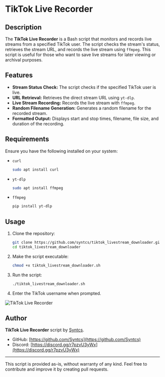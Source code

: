 # TikTok Live Recorder

## Description

The **TikTok Live Recorder** is a Bash script that monitors and records live streams from a specified TikTok user. The script checks the stream's status, retrieves the stream URL, and records the live stream using `ffmpeg`. This script is useful for those who want to save live streams for later viewing or archival purposes.

## Features

- **Stream Status Check:** The script checks if the specified TikTok user is live.
- **URL Retrieval:** Retrieves the direct stream URL using `yt-dlp`.
- **Live Stream Recording:** Records the live stream with `ffmpeg`.
- **Random Filename Generation:** Generates a random filename for the recorded stream.
- **Formatted Output:** Displays start and stop times, filename, file size, and duration of the recording.

## Requirements

Ensure you have the following installed on your system:

- `curl`
  ```bash
  sudo apt install curl
- `yt-dlp`
   ```bash
   sudo apt install ffmpeg
- `ffmpeg`
   ```bash
   pip install yt-dlp

## Usage

1. Clone the repository:
   ```bash
   git clone https://github.com/syntcs/tiktok_livestream_downloader.git
   cd tiktok_livestream_downloader

2. Make the script executable:
   ```bash
   chmod +x tiktok_livestream_downloader.sh

3. Run the script:
   ```bash
   ./tiktok_livestream_downloader.sh

4. Enter the TikTok username when prompted.
   
![TikTok Live Recorder](https://cdn.discordapp.com/attachments/1245040337827922072/1247620842699886612/image.png?ex=6660b0f4&is=665f5f74&hm=b8c2b6a6010ee8a5f34a7f95eeed307fa4458904f46a84e7f110dca4d5a59465&)

## Author

**TikTok Live Recorder** script by [Syntcs](https://github.com/Syntcs).

- GitHub: [https://github.com/Syntcs](https://github.com/Syntcs)
- Discord: [https://discord.gg/r7pzvU3yWx](https://discord.gg/r7pzvU3yWx)

---

This script is provided as-is, without warranty of any kind. Feel free to contribute and improve it by creating pull requests.
